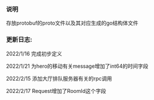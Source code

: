 ### 说明
存放protobuf的proto文件以及其对应生成的go结构体文件

### 更新日志:
2022/1/16
完成初步定义

2022/1/21
为hero的移动有关message增加了int64的时间字段

2022/2/15
添加大厅排队服务器有关的rpc调用

2022/2/17
Request增加了RoomId这个字段